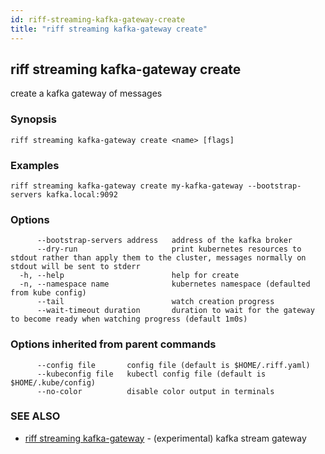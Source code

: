 ```yaml
---
id: riff-streaming-kafka-gateway-create
title: "riff streaming kafka-gateway create"
---
```

## riff streaming kafka-gateway create

create a kafka gateway of messages

### Synopsis

<todo>

```
riff streaming kafka-gateway create <name> [flags]
```

### Examples

```
riff streaming kafka-gateway create my-kafka-gateway --bootstrap-servers kafka.local:9092
```

### Options

```
      --bootstrap-servers address   address of the kafka broker
      --dry-run                     print kubernetes resources to stdout rather than apply them to the cluster, messages normally on stdout will be sent to stderr
  -h, --help                        help for create
  -n, --namespace name              kubernetes namespace (defaulted from kube config)
      --tail                        watch creation progress
      --wait-timeout duration       duration to wait for the gateway to become ready when watching progress (default 1m0s)
```

### Options inherited from parent commands

```
      --config file       config file (default is $HOME/.riff.yaml)
      --kubeconfig file   kubectl config file (default is $HOME/.kube/config)
      --no-color          disable color output in terminals
```

### SEE ALSO

* [riff streaming kafka-gateway](riff_streaming_kafka-gateway.md)	 - (experimental) kafka stream gateway

